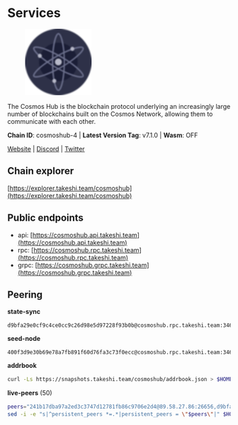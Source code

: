 # Services

<figure><img src="https://github.com/takeshi-val/Logo/raw/main/cosmoshub.png" width="150" alt=""><figcaption></figcaption></figure>

The Cosmos Hub is the blockchain protocol underlying an  increasingly large number of blockchains built on the  Cosmos Network, allowing them to communicate with each other.

**Chain ID**: cosmoshub-4 | **Latest Version Tag**: v7.1.0 | **Wasm**: OFF

[Website](https://hub.cosmos.network) | [Discord](https://discord.gg/cosmosnetwork) | [Twitter](https://twitter.com/cosmoshub)




## Chain explorer
[https://explorer.takeshi.team/cosmoshub](https://explorer.takeshi.team/cosmoshub)

## Public endpoints

* api: [https://cosmoshub.api.takeshi.team](https://cosmoshub.api.takeshi.team)
* rpc: [https://cosmoshub.rpc.takeshi.team](https://cosmoshub.rpc.takeshi.team)
* grpc: [https://cosmoshub.grpc.takeshi.team](https://cosmoshub.grpc.takeshi.team)

## Peering

**state-sync**

```text
d9bfa29e0cf9c4ce0cc9c26d98e5d97228f93b0b@cosmoshub.rpc.takeshi.team:34656
```

**seed-node**

```text
400f3d9e30b69e78a7fb891f60d76fa3c73f0ecc@cosmoshub.rpc.takeshi.team:34659
```

**addrbook**
```bash
curl -Ls https://snapshots.takeshi.team/cosmoshub/addrbook.json > $HOME/.gaia/config/addrbook.json
```

**live-peers** (50)
```bash
peers="241b17dba97a2ed3c3747d12781fb86c9706e2d4@89.58.27.86:26656,d9bfa29e0cf9c4ce0cc9c26d98e5d97228f93b0b@65.109.88.38:34656,6ea2ef7d3dd5d6967708a0b31eed85ba090a90a1@65.108.121.190:12010,c14d39422b5d70d9084d19d286c7427c0762cdfc@162.55.92.114:2010,344d87e04fdf04be760da5069a59d9a489b886a6@52.14.44.1:26656,ba3bacc714817218562f743178228f23678b2873@34.141.15.99:26656,2eb0e5e53401c51535c13250aba5fe98374ba7f0@51.210.32.145:26656,e726816f42831689eab9378d5d577f1d06d25716@176.9.188.21:26656,c1e437f73b8889b78ea34981e7c349157ad80284@107.135.15.66:26656,a94dff85ed430f0475f41fe306c82b7eb7f6e858@51.91.153.78:31649,56783b7e98eed68ec8af791248154f3cc53056d1@34.159.35.95:26656,1cce99042f884d669e7287e3e362bff8e385c63e@46.4.79.183:26726,b42484b41d77d4b08ebd2eddd99d5c16e0a38edf@159.69.168.248:16203,44594a57ce538a21f8558bcb1c9ce560ad879e3e@15.235.114.84:26656,213857e741833d17275ea559bb2d0342398cec99@35.245.206.45:26656,9d048653fa4d98e6c0760ed0c54ad2d257ba46df@65.108.137.34:26656,ac1b200a18edba2cc1748c037f26d3cdea794541@35.189.171.215:26656,dd53fa5cfb6a604feb80860d47506d0dd84baa12@142.132.210.234:26656,bd410d4564f7e0dd9a0eb16a64c337a059e11b80@47.103.35.130:26656,8707282f51ebfba828c08a7316ca84ed5667a0f5@74.118.142.175:26656,1d02b4300c6b6fd1123a20502f0b3c0ce3b73654@88.198.16.9:26656,b533749dfe0dc09eff1dfb2adf83108f9125ee1c@162.55.97.111:26656,e0ab6c5cc86959853f499236b8297344802ac5f4@5.161.139.201:26656,3084d6a288e20cbddac77b776906550c1029907a@65.109.41.3:27000,4ddba29a7dfa740a4edeb5c620c963f67f951e1d@5.9.72.212:2000,d54eacb237dfbc0eb934a45509f878eb3ea3a5b3@64.44.148.195:26656,73c2a86cc0d4b51c81bd0e36cee69f1731bcda0d@23.88.69.157:26656,371a781ed95b643d4758b3736ab827ce1cbe4e98@65.108.136.206:26656,14366cd10832875e1ad5cf6923991c6498788ed3@178.62.77.6:26090,71950462041283273efa597db443c556e70a9c17@3.38.173.31:26656,d5bf4870659c1d47f008691a64f970a56f0adb3c@80.190.132.234:56656,9e367e42b5dff11f12107582cb21a2a3aa97aca1@139.162.165.214:26656,f8ae898b130457bbbf05fd3d2e9ca4559bd528fd@37.120.245.157:26656,39f68cf5744a881ea73023bf4e02db36390cfb1f@146.190.59.8:26090,3da88430414ec9084c8983fe4d462cce655ff1f3@51.222.245.114:26656,64148c47e1424173e3dcf90ab90bf196c2971b15@88.218.224.118:26656,67685d93f2256caa7a2d53e3a104f9e437c3d247@95.216.114.244:26656,3bf3af1eb5ff17edcb3208b10713847ea499c970@81.36.70.21:26656,51c49b57b371e3645de715e0034236a8bd61965e@35.234.21.2:26656,5c7458d0bdaefecc5e9142302e07423d088a843e@34.142.220.216:11656,daa6d8314246ad65037a48ec2e2266eeea9d46f8@154.53.63.50:26656,7b15dce221b13ca353187b4f7219a94db6b71ad3@185.119.118.109:2000,b79e1d3a621bdafd3a8d9a49dff8f4737d0bedc9@52.73.168.104:26656,f58fa3aa606d321863effe34cfc7b22cfbfcbc2c@51.91.7.44:26656,546d4549fc264a4e9db5b9f1ffe5179d923cb586@46.4.81.211:26656,ca5011c44fd74d95e7fca487c69e301df195750c@65.108.122.246:26726,5dde13b98a2f69f54e0d5e3384fdc903bbb2dc30@172.93.214.11:26656,6a2f3ad43b13d5647bc95f491399c8dab108472f@170.64.164.123:26090,d9dbd30f7e9ae99dc05645f48f4637c2f4a14645@34.107.9.71:26656,cd372322e563832871672be23d8303508d4385a3@139.59.8.48:26090"
sed -i -e "s|^persistent_peers *=.*|persistent_peers = \"$peers\"|" $HOME/.gaia/config/config.toml
```
